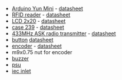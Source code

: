 * [Arduino Yun Mini]() - [datasheet](datasheets/Arduino-yun-mini-schematics.pdf)
* [RFID reader](http://uk.rs-online.com/web/p/products/6666625/) - [datasheet](http://docs-europe.electrocomponents.com/webdocs/0d16/0900766b80d1684b.pdf)
* [LCD 2x20](http://uk.rs-online.com/web/p/products/7200222/) - [datasheet](http://docs-europe.electrocomponents.com/webdocs/0f25/0900766b80f25e5b.pdf)
* [case 239](http://uk.rs-online.com/web/p/general-purpose-enclosures/3648043/) - [datasheet](http://docs-europe.electrocomponents.com/webdocs/1252/0900766b81252789.pdf)
* [433MHz ASK radio transmitter](http://uk.rs-online.com/web/p/lower-power-rf-modules/6172072/) - [datasheet](http://docs-europe.electrocomponents.com/webdocs/087d/0900766b8087d2df.pdf)
* [button](http://uk.rs-online.com/web/p/push-button-switches/7027226/)
 [datasheet](http://docs-europe.electrocomponents.com/webdocs/1259/0900766b812599cb.pdf)
* [encoder](http://uk.rs-online.com/web/p/mechanical-rotary-encoders/7295839/) - [datasheet](http://docs-europe.electrocomponents.com/webdocs/0f4c/0900766b80f4c3d5.pdf)
* m9x0.75 nut for encoder
* [buzzer](http://uk.rs-online.com/web/p/piezo-buzzer-components/5358253/)
* [psu](http://uk.rs-online.com/web/p/embedded-switch-mode-power-supplies-smps/0329011/)
* [iec inlet](http://uk.rs-online.com/web/p/iec-connectors/0488191/)
